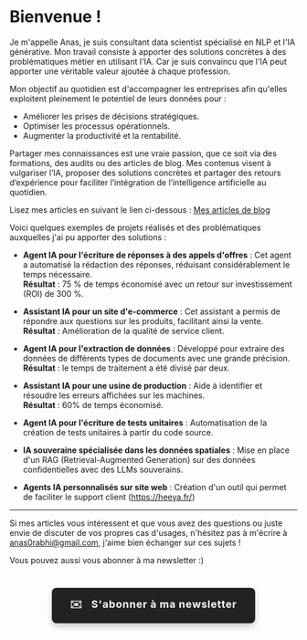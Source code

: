 # Bienvenue !

Je m'appelle Anas, je suis consultant data scientist spécialisé en NLP et l'IA générative. Mon travail consiste à apporter des solutions concrètes à des problématiques métier en utilisant l'IA. Car je suis convaincu que l'IA peut apporter une véritable valeur ajoutée à chaque profession. 

Mon objectif au quotidien est d'accompagner les entreprises afin qu'elles exploitent pleinement le potentiel de leurs données pour :

- Améliorer les prises de décisions stratégiques.
- Optimiser les processus opérationnels.
- Augmenter la productivité et la rentabilité.

Partager mes connaissances est une vraie passion, que ce soit via des formations, des audits ou des articles de blog. Mes contenus visent à vulgariser l’IA, proposer des solutions concrètes et partager des retours d’expérience pour faciliter l’intégration de l’intelligence artificielle au quotidien.

Lisez mes articles en suivant le lien ci-dessous : [Mes articles de blog](https://ianas.fr/blog/)

Voici quelques exemples de projets réalisés et des problématiques auxquelles j'ai pu apporter des solutions :

- **Agent IA pour l'écriture de réponses à des appels d'offres** : Cet agent a automatisé la rédaction des réponses, réduisant considérablement le temps nécessaire.  
  **Résultat** : 75 % de temps économisé avec un retour sur investissement (ROI) de 300 %.

- **Assistant IA pour un site d'e-commerce** : Cet assistant a permis de répondre aux questions sur les produits, facilitant ainsi la vente.  
  **Résultat** : Amélioration de la qualité de service client.

- **Agent IA pour l'extraction de données** : Développé pour extraire des données de différents types de documents avec une grande précision.  
  **Résultat** : le temps de traitement a été divisé par deux.

- **Assistant IA pour une usine de production** : Aide à identifier et résoudre les erreurs affichées sur les machines.  
  **Résultat** : 60% de temps économisé.

- **Agent IA pour l'écriture de tests unitaires** : Automatisation de la création de tests unitaires à partir du code source.

- **IA souveraine spécialisée dans les données spatiales** : Mise en place d'un RAG (Retrieval-Augmented Generation) sur des données confidentielles avec des LLMs souverains.

- **Agents IA personnalisés sur site web** : Création d'un outil qui permet de faciliter le support client (https://heeya.fr/)

---

Si mes articles vous intéressent et que vous avez des questions ou juste envie de discuter de vos propres cas d'usages, n'hésitez pas à m'écrire à anas0rabhi@gmail.com, j'aime bien échanger sur ces sujets !

Vous pouvez aussi vous abonner à ma newsletter :)

<div style="text-align: center; margin: 40px 0;">
  <a href="https://anas-ai.kit.com/d8b1a255cc" target="_blank" style="display: inline-block; background-color: #222222; color: #ffffff; font-weight: bold; padding: 16px 32px; text-decoration: none; border-radius: 8px; font-size: 18px; letter-spacing: 0.8px; box-shadow: 0 6px 12px rgba(0, 0, 0, 0.2); transition: all 0.3s ease; border: none;">
    <span style="margin-right: 10px;">✉️</span> S'abonner à ma newsletter
  </a>
</div>

